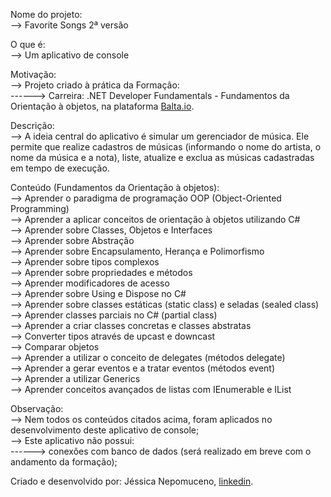 Nome do projeto:<br />
--> Favorite Songs 2ª versão <br />

O que é:<br />
--> Um aplicativo de console<br />

Motivação:<br />
--> Projeto criado à prática da Formação:<br />
------> Carreira: .NET Developer Fundamentals - Fundamentos da Orientação à objetos, na plataforma [Balta.io].<br />    

Descrição:<br />
--> A ideia central do aplicativo é simular um gerenciador de música. Ele permite que realize cadastros de músicas (informando o nome do artista, o nome da música e a nota), liste, atualize e exclua as músicas cadastradas em tempo de execução.<br />

Conteúdo (Fundamentos da Orientação à objetos):<br />
--> Aprender o paradigma de programação OOP (Object-Oriented Programming)<br />
--> Aprender a aplicar conceitos de orientação à objetos utilizando C#<br />
--> Aprender sobre Classes, Objetos e Interfaces<br />
--> Aprender sobre Abstração<br />
--> Aprender sobre Encapsulamento, Herança e Polimorfismo<br />
--> Aprender sobre tipos complexos<br />
--> Aprender sobre propriedades e métodos<br />
--> Aprender modificadores de acesso<br />
--> Aprender sobre Using e Dispose no C#<br />
--> Aprender sobre classes estáticas (static class) e seladas (sealed class)<br />
--> Aprender classes parciais no C# (partial class)<br />
--> Aprender a criar classes concretas e classes abstratas<br />
--> Converter tipos através de upcast e downcast<br />
--> Comparar objetos<br />
--> Aprender a utilizar o conceito de delegates (métodos delegate)<br />
--> Aprender a gerar eventos e a tratar eventos (métodos event)<br />
--> Aprender a utilizar Generics<br />
--> Aprender conceitos avançados de listas com IEnumerable e IList<br />

Observação:<br />
--> Nem todos os conteúdos citados acima, foram aplicados no desenvolvimento deste aplicativo de console;<br />
--> Este aplicativo não possui:<br />
------> conexões com banco de dados (será realizado em breve com o andamento da formação);<br />

Criado e desenvolvido por: Jéssica Nepomuceno, [linkedin]. 

[Balta.io]: https://balta.io/carreiras/dotnet-fundamentals 
[linkedin]: https://www.linkedin.com/in/jessicanepomuceno/
